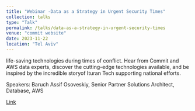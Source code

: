 ```yaml
---
title: "Webinar -Data as a Strategy in Urgent Security Times"
collection: talks
type: "Talk"
permalink: /talks/data-as-a-strategy-in-urgent-security-times
venue: "commit website"
date: 2023-11-22
location: "Tel Aviv"
---
```


life-saving technologies during times of conflict. Hear from Commit and AWS data experts, discover the cutting-edge technologies available, and be inspired by the incredible storyof Ituran Tech supporting national efforts.


Speakers: Baruch Assif Osoveskiy, Senior Partner Solutions Architect, Database, AWS


[Link](https://www.comm-it.com/post/data-as-a-strategy-in-urgent-security-times)